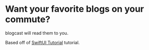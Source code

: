 # Want your favorite blogs on your commute?
blogcast will read them to you.

Based off of [SwiftUI Tutorial](https://developer.apple.com/tutorials/swiftui/building-lists-and-navigation) tutorial.
